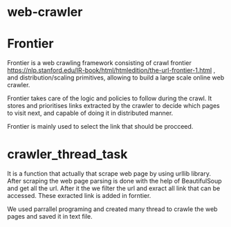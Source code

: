 # web-crawler

# Frontier
Frontier is a web crawling framework consisting of crawl frontier https://nlp.stanford.edu/IR-book/html/htmledition/the-url-frontier-1.html , and distribution/scaling primitives, allowing to build a large scale online web crawler.

Frontier takes care of the logic and policies to follow during the crawl. It stores and prioritises links extracted by the crawler to decide which pages to visit next, and capable of doing it in distributed manner.

Frontier is mainly used to select the link that should be procceed.

# crawler_thread_task

It is a function that actually that scrape web page by using urllib library. After scraping the web page parsing is done with the help of BeautifulSoup and get all the url. After it the we filter the url and exract all link that can be accessed. These exracted link is added in forntier.

We used parrallel programing and created many thread to crawle the web pages and saved it in text file.
